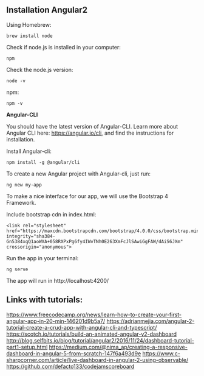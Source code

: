 

## Installation Angular2

Using Homebrew:
```buildoutcfg
brew install node
```

Check if node.js is installed in your computer:
```buildoutcfg
npm
```

Check the node.js version:
```buildoutcfg
node -v
```
npm:
```buildoutcfg
npm -v
```
**Angular-CLI**

You should have the latest version of Angular-CLI. Learn more about Angular CLI here: https://angular.io/cli, 
and find the instructions for installation.

Install Angular-cli:
```buildoutcfg
npm install -g @angular/cli
```

To create a new Angular project with Angular-cli, just run:
```buildoutcfg
ng new my-app
```

To make a nice interface for our app, we will use the Bootstrap 4 Framework.

Include bootstrap cdn in index.html:
```
<link rel="stylesheet" href="https://maxcdn.bootstrapcdn.com/bootstrap/4.0.0/css/bootstrap.min.css" integrity="sha384-Gn5384xqQ1aoWXA+058RXPxPg6fy4IWvTNh0E263XmFcJlSAwiGgFAW/dAiS6JXm" crossorigin="anonymous">

```
Run the app in your terminal:
```buildoutcfg
ng serve
```
The app will run in http://localhost:4200/



## Links with tutorials:

https://www.freecodecamp.org/news/learn-how-to-create-your-first-angular-app-in-20-min-146201d9b5a7/
https://adrianmejia.com/angular-2-tutorial-create-a-crud-app-with-angular-cli-and-typescript/
https://scotch.io/tutorials/build-an-animated-angular-v2-dashboard
http://blog.selfbits.io/blog/tutorial/angular2/2016/11/24/dashboard-tutorial-part1-setup.html
https://medium.com/@nima_ap/creating-a-responsive-dashboard-in-angular-5-from-scratch-147f6a493d9e
https://www.c-sharpcorner.com/article/live-dashboard-in-angular-2-using-observable/
https://github.com/defacto133/codejamscoreboard